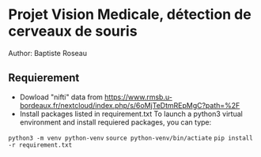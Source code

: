 # Projet Vision Medicale, détection de cerveaux de souris
Author: Baptiste Roseau

## Requierement
- Dowload "nifti" data from https://www.rmsb.u-bordeaux.fr/nextcloud/index.php/s/6oMjTeDtmREpMgC?path=%2F
- Install packages listed in requirement.txt
To launch a python3 virtual environment and install requiered packages, you can type:

`python3 -m venv python-venv`
`source python-venv/bin/actiate`
`pip install -r requirement.txt`
